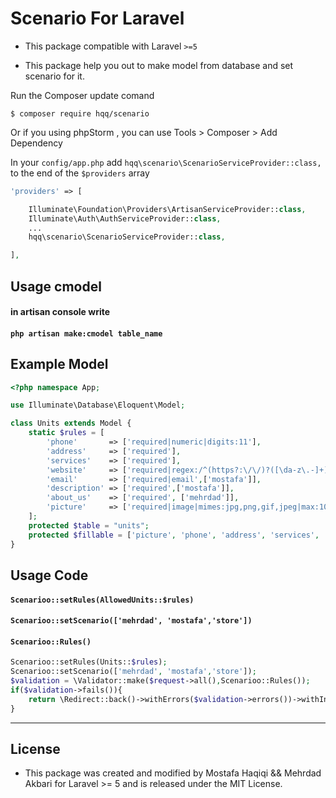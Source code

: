 # Scenario For Laravel

- This package compatible with Laravel `>=5`

- This package help you out to make model from database and set scenario for it.

Run the Composer update comand

    $ composer require hqq/scenario
	
Or if you using phpStorm , you can use Tools > Composer > Add Dependency

In your `config/app.php` add `hqq\scenario\ScenarioServiceProvider::class,` to the end of the `$providers` array

```php
'providers' => [

    Illuminate\Foundation\Providers\ArtisanServiceProvider::class,
    Illuminate\Auth\AuthServiceProvider::class,
    ...
    hqq\scenario\ScenarioServiceProvider::class,

],
```

<a name="usage"></a>
## Usage cmodel
#### in artisan console write
#### `php artisan make:cmodel table_name`

## Example Model
```php
<?php namespace App;

use Illuminate\Database\Eloquent\Model;

class Units extends Model {
	static $rules = [
		'phone'       => ['required|numeric|digits:11'],
		'address'     => ['required'],
		'services'    => ['required'],
		'website'     => ['required|regex:/^(https?:\/\/)?([\da-z\.-]+)\.([a-z\.]{2,6})([\/\w \.-]*)*\/?$/'],
		'email'       => ['required|email',['mostafa']],
		'description' => ['required',['mostafa']],
		'about_us'    => ['required', ['mehrdad']],
		'picture'     => ['required|image|mimes:jpg,png,gif,jpeg|max:1000', ['store','mostafa']]
	];
	protected $table = "units";
	protected $fillable = ['picture', 'phone', 'address', 'services', 'website', 'email', 'description', 'about_us'];
}
```

## Usage Code

#### `Scenarioo::setRules(AllowedUnits::$rules)`
#### `Scenarioo::setScenario(['mehrdad', 'mostafa','store'])`
#### `Scenarioo::Rules()`
```php
Scenarioo::setRules(Units::$rules);
Scenarioo::setScenario(['mehrdad', 'mostafa','store']);
$validation = \Validator::make($request->all(),Scenarioo::Rules());
if($validation->fails()){
	return \Redirect::back()->withErrors($validation->errors())->withInput();
}
```
---

## License ##
-  This package was created and modified by Mostafa Haqiqi && Mehrdad Akbari for Laravel >= 5 and is released under the MIT License.
